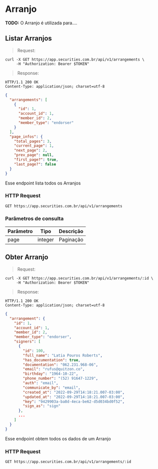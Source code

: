 # Arranjo

**TODO:** O Arranjo é utilizada para....

## Listar Arranjos

> Request:

```shell
curl -X GET https://app.securities.com.br/api/v1/arrangements \
     -H "Authorization: Bearer $TOKEN"
```

> Response:

```shell
HTTP/1.1 200 OK
Content-Type: application/json; charset=utf-8
```

```json
{
  "arrangements": [
    {
      "id": 1,
      "account_id": 1,
      "member_id": 2,
      "member_type": "endorser"
    }
  ],
  "page_infos": {
    "total_pages": 3,
    "current_page": 1,
    "next_page": 2,
    "prev_page": null,
    "first_page?": true,
    "last_page?": false
  }
}
```

Esse endpoint lista todos os Arranjos

### HTTP Request

`GET https://app.securities.com.br/api/v1/arrangements`

### Parâmetros de consulta

| Parâmetro | Tipo    | Descrição |
| --------- | ------- | --------- |
| page      | integer | Paginação |

## Obter Arranjo

> Request:

```shell
curl -X GET https://app.securities.com.br/api/v1/arrangements/:id \
     -H "Authorization: Bearer $TOKEN"
```

> Response:

```shell
HTTP/1.1 200 OK
Content-Type: application/json; charset=utf-8
```

```json
{
  "arrangement": {
    "id": 1,
    "account_id": 1,
    "member_id": 2,
    "member_type": "endorser",
    "signers": [
      {
        "id": 100,
        "full_name": "Latia Pouros Roberts",
        "has_documentation": true,
        "documentation": "062.231.968-06",
        "email": "rufus@quitzon.co",
        "birthday": "1964-10-22",
        "phone_number": "(52) 91647-1229",
        "auth": "email",
        "communicate_by": "email",
        "created_at": "2022-09-29T14:18:21.007-03:00",
        "updated_at": "2022-09-29T14:18:21.007-03:00",
        "key": "9429903a-ba8d-4eca-be62-d5d034bd0f52",
        "sign_as": "sign"
      },
      ...
    ]
  }
}
```

Esse endpoint obtem todos os dados de um Arranjo

### HTTP Request

`GET https://app.securities.com.br/api/v1/arrangements/:id`

